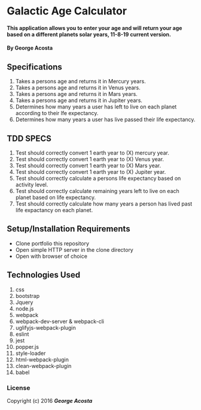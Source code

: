 # Galactic Age Calculator

#### This application allows you to enter your age and will return your age based on a different planets solar years, 11-8-19 current version.

#### By George Acosta

## Specifications

1. Takes a persons age and returns it in Mercury years. 
2. Takes a persons age and returns it in Venus years. 
3. Takes a persons age and returns it in Mars years. 
4. Takes a persons age and returns it in Jupiter years. 
5. Determines how many years a user has left to live on each planet according to their lfe expectancy.
6. Determines how many years a user has live passed their life expectancy.

## TDD SPECS
1. Test should correctly convert 1 earth year to (X) mercury year.
2. Test should correctly convert 1 earth year to (X) Venus year.
3. Test should correctly convert 1 earth year to (X) Mars year.
4. Test should correctly convert 1 earth year to (X) Jupiter year.
5. Test should correctly calculate a persons life expectancy based on activity level.
6. Test should correctly calculate remaining years left to live on each planet based on life expectancy.
7. Test should correctly calculate how many years a person has lived past life expactancy on each planet. 



## Setup/Installation Requirements

* Clone portfolio this repository
* Open simple HTTP server in the clone directory
* Open with browser of choice


## Technologies Used

1. css
2. bootstrap
3. Jquery
4. node.js
5. webpack
6. webpack-dev-server & webpack-cli
8. uglifyjs-webpack-plugin
9. eslint 
7. jest
10. popper.js
11. style-loader
12. html-webpack-plugin
13. clean-webpack-plugin
14. babel


### License

Copyright (c) 2016 **_George Acosta_**
